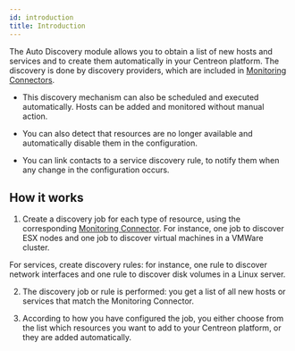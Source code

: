 ```yaml
---
id: introduction
title: Introduction
---
```


The Auto Discovery module allows you to obtain a list of new hosts and services and to create them
automatically in your Centreon platform. The discovery is done by discovery providers, which are included
in [Monitoring Connectors](../pluginpacks.md).

- This discovery mechanism can also be scheduled and executed automatically. Hosts can be added and monitored without manual action.

- You can also detect that resources are no longer available and automatically disable them in the configuration.

- You can link contacts to a service discovery rule, to notify them when any change in the configuration occurs.

## How it works

1. Create a discovery job for each type of resource, using the corresponding [Monitoring Connector](../pluginpacks.md).
For instance, one job to discover ESX nodes and one job to discover virtual machines in a VMWare cluster.

  For services, create discovery rules: for instance, one rule to discover network interfaces and one rule
to discover disk volumes in a Linux server.

2. The discovery job or rule is performed: you get a list of all new hosts or services that match the Monitoring Connector.

3. According to how you have configured the job, you either choose from the list which resources you want 
to add to your Centreon platform, or they are added automatically.

